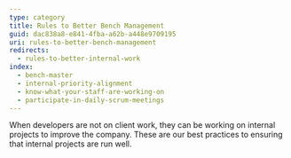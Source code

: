 ```yaml
---
type: category
title: Rules to Better Bench Management
guid: dac838a8-e841-4fba-a62b-a448e9709195
uri: rules-to-better-bench-management
redirects:
  - rules-to-better-internal-work
index:
  - bench-master
  - internal-priority-alignment
  - know-what-your-staff-are-working-on
  - participate-in-daily-scrum-meetings
---
```


When developers are not on client work, they can be working on internal projects to improve the company. These are our best practices to ensuring that internal projects are run well.
